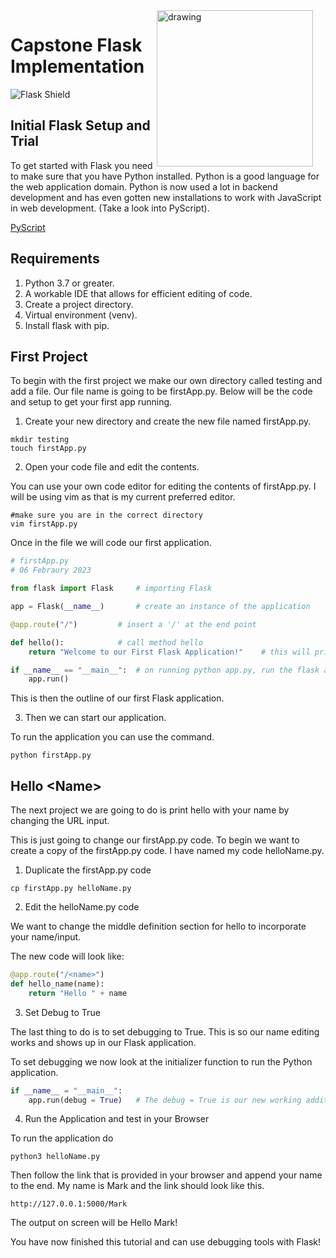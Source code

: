 <img align="right" src="https://miro.medium.com/max/1400/1*e2v4HCTyZo8bQqDU7iZqMw.webp" alt="drawing" style="margin-right: 20px" width="250"/>


# Capstone Flask Implementation

![Flask Shield](https://img.shields.io/badge/Flask-1.1.x-blue)

## Initial Flask Setup and Trial

To get started with Flask you need to make sure that you have Python installed. Python is a good language for the web application domain.
Python is now used a lot in backend development and has even gotten new installations to work with JavaScript in web development. (Take a look into PyScript).

[PyScript](https://pyscript.net/)

## Requirements 

1. Python 3.7 or greater.
2. A workable IDE that allows for efficient editing of code.
3. Create a project directory.
4. Virtual environment (venv).
5. Install flask with pip.

## First Project

To begin with the first project we make our own directory called testing and add a file.
Our file name is going to be firstApp.py. Below will be the code and setup to get your first app running.

1. Create your new directory and create the new file named firstApp.py.

```Shell
mkdir testing
touch firstApp.py
```

2. Open your code file and edit the contents.

You can use your own code editor for editing the contents of firstApp.py. I will be using vim as that is my current preferred editor.

```Shell
#make sure you are in the correct directory
vim firstApp.py
```

Once in the file we will code our first application.

```Python
# firstApp.py
# 06 Febraury 2023

from flask import Flask		# importing Flask

app = Flask(__name__)		# create an instance of the application

@app.route("/")			# insert a '/' at the end point

def hello():			# call method hello
	return "Welcome to our First Flask Application!"	# this will print out the words Welcome to our First Flask Application

if __name__ == "__main__":	# on running python app.py, run the flask application
	app.run()

```

This is then the outline of our first Flask application.

3. Then we can start our application.

To run the application you can use the command.

```Shell
python firstApp.py
```


## Hello \<Name\>

The next project we are going to do is print hello with your name by changing the URL input.

This is just going to change our firstApp.py code. To begin we want to create a copy of the firstApp.py code. I have named my code helloName.py.

1. Duplicate the firstApp.py code

```Shell
cp firstApp.py helloName.py
```

2. Edit the helloName.py code

We want to change the middle definition section for hello to incorporate your name/input.

The new code will look like:

```Python
@app.route("/<name>")
def hello_name(name):
	return "Hello " + name
```

3. Set Debug to True

The last thing to do is to set debugging to True. This is so our name editing works and shows up in our Flask application. 

To set debugging we now look at the initializer function to run the Python application.

```Python
if __name__ = "__main__":
	app.run(debug = True) 	# The debug = True is our new working addition to this code
```

4. Run the Application and test in your Browser

To run the application do 

```Shell
python3 helloName.py
```

Then follow the link that is provided in your browser and append your name to the end. My name is Mark and the link should look like this.

```Shell
http://127.0.0.1:5000/Mark
```

The output on screen will be Hello Mark!

You have now finished this tutorial and can use debugging tools with Flask!

